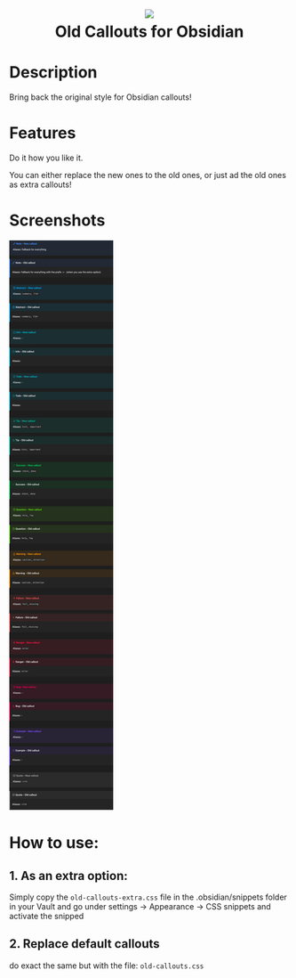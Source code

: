 <div align="center">
      <h1> <img src="https://i.redd.it/r3qk7csmi3z61.png" width="80px"><br/>Old Callouts for Obsidian</h1>
     </div>

# Description

Bring back the original style for Obsidian callouts!

# Features

Do it how you like it.

You can either replace the new ones to the old ones, or just ad the old ones as extra callouts!

# Screenshots

 <img src="./.media/comparison.png">

# How to use:

## 1. As an extra option:

Simply copy the `old-callouts-extra.css` file in the .obsidian/snippets folder in your Vault and go under settings -> Appearance -> CSS snippets and activate the snipped

## 2. Replace default callouts

do exact the same but with the file: `old-callouts.css`

<!-- </> with 💛 by Lucas Gruber -->
